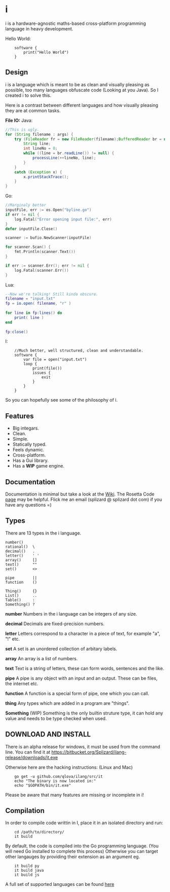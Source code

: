 # i
i is a hardware-agnostic maths-based cross-platform programming language in heavy development.

Hello World:

		software {
			print("Hello World")
		}
		
## Design
i is a language which is meant to be as clean and visually pleasing as possible, too many languages obfuscate code (Looking at you Java).
So I created i to solve this.

Here is a contrast between different languages and how visually pleasing they are at common tasks.

**File IO:**
Java:
```java
//This is ugly.
for (String filename : args) {
    try (FileReader fr = new FileReader(filename);BufferedReader br = new BufferedReader(fr)){
        String line;
        int lineNo = 0;
        while ((line = br.readLine()) != null) {
            processLine(++lineNo, line);
        }
    }
    catch (Exception x) {
        x.printStackTrace();
    }
}
```
Go:
```go
//Marginaly better
inputFile, err := os.Open("byline.go")
if err != nil {
	log.Fatal("Error opening input file:", err)
}
defer inputFile.Close()

scanner := bufio.NewScanner(inputFile)

for scanner.Scan() {
	fmt.Println(scanner.Text())
}

if err := scanner.Err(); err != nil {
	log.Fatal(scanner.Err())
}
```
Lua:
```lua
--Now we're talking! Still kinda obscure.
filename = "input.txt"
fp = io.open( filename, "r" )
 
for line in fp:lines() do
    print( line )
end
 
fp:close()
```
I:
```
	//Much better, well structured, clean and understandable.
	software {
		var file = open("input.txt")
		loop {
			print(file())
			issues {
				exit
			}
		}
	}
```

So you can hopefully see some of the philosophy of i.

## Features

* Big integars.
* Clean.
* Simple.
* Statically typed.
* Feels dynamic.
* Cross-platform.
* Has a Gui library.
* Has a **WIP** game engine.

## Documentation

Documentation is minimal but take a look at the [Wiki](https://github.com/Qlova/ilang/wiki).
The Rosetta Code [page](http://rosettacode.org/wiki/Category:I) may be helpful. 
Flick me an email (splizard @ splizard dot com) if you have any questions =)

## Types
There are 13 types in the i language.
```
number()
rational()	\
decimal()   .
letter()	' '
array() 	[]
text() 		""
set()		<>

pipe 		||
function 	()

Thing() 	{}
List()  	..
Table()		:
Something() ?
```

**number**
Numbers in the i language can be integers of any size.

**decimal**
Decimals are fixed-precision numbers.

**letter**
Letters correspond to a character in a piece of text, for example "a", "!" etc.

**set**
A set is an unordered collection of arbitary labels.

**array**
An array is a list of numbers.

**text**
Text is a string of letters, these can form words, sentences and the like.

**pipe**
A pipe is any object with an input and an output. These can be files, the internet etc.

**function**
A function is a special form of pipe, one which you can call.

**thing**
Any types which are added in a program are "things".

**Something** (WIP)
Something is the only builtin struture type, it can hold any value and needs to be type checked when used.  


## DOWNLOAD AND INSTALL

There is an alpha release for windows, it must be used from the command line.
You can find it at https://bitbucket.org/Splizard/ilang-release/downloads/it.exe

Otherwise here are the hacking instructions: (Linux and Mac)

		go get -u github.com/qlova/ilang/src/it
		echo "The binary is now located in:"
		echo "$GOPATH/bin/it.exe"

Please be aware that many features are missing or incomplete in i!

## Compilation

In order to compile code writtin in I, place it in an isolated directory and run:

		cd /path/to/directory/
		it build

By default, the code is compiled into the Go programming language. (You will need Go installed to complete this process)
Otherwise you can target other langauges by providing their extension as an argument eg.

		it build py
		it build java
		it build js

A full set of supported languages can be found [here](http://github.com/qlova/uct)
